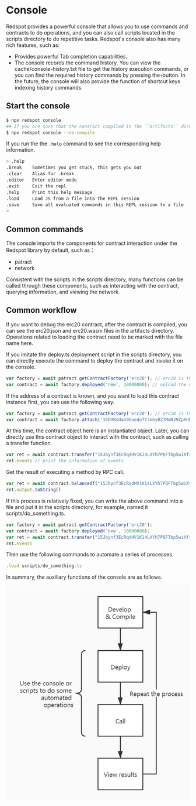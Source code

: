# Console

Redspot provides a powerful console that allows you to use commands and contracts to do operations, and you can also call scripts located in the scripts directory to do repetitive tasks. Redspot's console also has many rich features, such as:

* Provides powerful Tab completion capabilities.
* The console records the command history. You can view the cache/console-history.txt file to get the history execution commands, or you can find the required history commands by pressing the`↑`button. In the future, the console will also provide the function of shortcut keys indexing history commands.
## **Start the console**

```bash
$ npx redspot console
## If you are sure that the contract compiled in the ``artifacts`` directory meets your expectations, you can add the --no-compile argument to not compile the contract
$ npx redspot console --no-compile
```

If you run the the `.help` command to see the corresponding help information.

```bash
> .help
.break    Sometimes you get stuck, this gets you out
.clear    Alias for .break
.editor   Enter editor mode
.exit     Exit the repl
.help     Print this help message
.load     Load JS from a file into the REPL session
.save     Save all evaluated commands in this REPL session to a file
> 
```

## **Common commands**

The console imports the components for contract interaction under the Redspot library by default, such as：

* patract
* network

Consistent with the scripts in the scripts directory, many functions can be called through these components, such as interacting with the contract, querying information, and viewing the network.

## **Common workflow**

If you want to debug the erc20 contract, after the contract is compiled, you can see the erc20.json and erc20.wasm files in the artifacts directory. Operations related to loading the contract need to be marked with the file name here.

If you imitate the deploy.ts deployment script in the scripts directory, you can directly execute the command to deploy the contract and invoke it on the console.

```typescript
var factory = await patract.getContractFactory('erc20'); // erc20 is the same as the filename
var contract = await factory.deployed('new', 10000000); // upload the code and instantiate this contract
```
If the address of a contract is known, and you want to load this contract instance first, you can use the following way.
```typescript
var factory = await patract.getContractFactory('erc20'); // erc20 is the same as the filename
var contract = await factory.attach('16DHBsUan9GoedoTYJmbyBZJMmN39ZpKUPvYeAGMTXCgxLQe'); // load the contract address'); // load the contract address
```

At this time, the contract object here is an instantiated object. Later, you can directly use this contract object to interact with the contract, such as calling a transfer function.

```typescript
var ret = await contract.transfer("15Jbynf3EcRqdHV1K14LXYh7PQFTbp5wiXfrc4kbMReR9KxA", 100)
ret.events // print the information of events
```

Get the result of executing a method by RPC call.

```typescript
var ret = await contract.balanceOf("15Jbynf3EcRqdHV1K14LXYh7PQFTbp5wiXfrc4kbMReR9KxA")
ret.output.toString()
```

If this process is relatively fixed, you can write the above command into a file and put it in the scripts directory, for example, named it scripts/do_something.ts.

```typescript
var factory = await patract.getContractFactory('erc20');
var contract = await factory.deployed('new', 10000000); 
var ret = await contract.transfer("15Jbynf3EcRqdHV1K14LXYh7PQFTbp5wiXfrc4kbMReR9KxA", 100)
ret.events
```

Then use the following commands to automate a series of processes.

```typescript
.load scripts/do_something.ts
```

In summary, the auxiliary functions of the console are as follows.

![](./imgs/engprocess.jpg)





